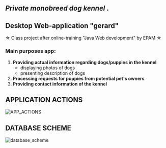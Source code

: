 <h2><i>Private monobreed dog kennel </i>.</h2>
<h2>Desktop Web-application "gerard" </h2>
☆ Class project after online-training "Java Web development" by EPAM ☆
<h3>Main purposes app:</h3>
<ol type="1">
    <li> <b> Providing actual information regarding dogs/puppies in the kennel </b>
        <ul>
            <li>displaying photos of dogs </li>
            <li>presenting description of dogs </li>
        </ul>
     </li> 
    <li><b>Processing requests for puppies from potential pet's owners</b></li>
    <li><b>Providing contact information of the kennel</b></li>
</ol>

<h2>APPLICATION ACTIONS</h2>

![APP_ACTIONS](https://user-images.githubusercontent.com/39922259/130766900-64ccae9e-9725-4f58-b116-6caaf95434d3.png)

<h2>DATABASE SCHEME</h2>

![database_scheme](https://user-images.githubusercontent.com/39922259/130765746-676de60b-141d-4be6-a19f-6527547b3b9c.png)


<!-- 
<h2>CLIENT'S requirements</h2> -->
<!-- 
![presentation](https://user-images.githubusercontent.com/39922259/130238710-f060da61-7411-4564-aa34-682f435a9864.jpg)
 -->
